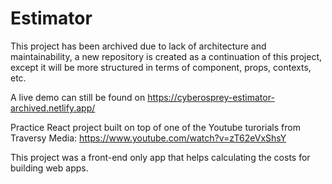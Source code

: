 # Estimator

This project has been archived due to lack of architecture and maintainability, a new repository is created as a continuation of this project, except it will be more structured in terms of component, props, contexts, etc. 

A live demo can still be found on https://cyberosprey-estimator-archived.netlify.app/

Practice React project built on top of one of the Youtube turorials from Traversy Media: https://www.youtube.com/watch?v=zT62eVxShsY

This project was a front-end only app that helps calculating the costs for building web apps.
